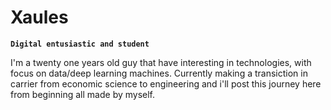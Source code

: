 # Xaules

**`Digital entusiastic and student`**

  I'm a twenty one years old guy that have interesting in technologies, with focus on data/deep learning machines. Currently making a transiction in carrier from economic science to engineering and i'll post this journey here from beginning all made by myself.
